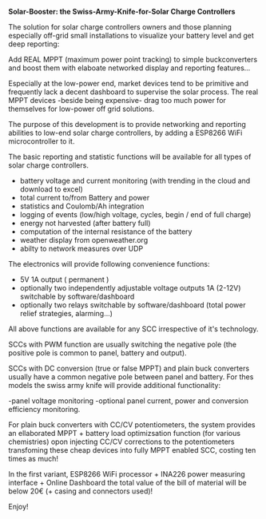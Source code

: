 <b>Solar-Booster: the Swiss-Army-Knife-for-Solar Charge Controllers</b>

The solution for solar charge controllers owners and those planning especially off-grid small installations to visualize your battery level and get deep reporting: 

Add REAL MPPT (maximum power point tracking) to simple buckconverters and boost them  with elaboate networked display and reporting features...

Especially at the low-power end, market devices tend to be primitive and frequently lack a decent dashboard to supervise the solar process.
The real MPPT devices -beside being expensive- drag too much power for themselves for low-power off grid solutions.

The purpose of this development is to provide networking and reporting abilities to low-end solar charge controllers, by adding a ESP8266 WiFi microcontroller to it.
 

The basic reporting and statistic functions will be available for all types of solar charge controllers.
- battery voltage and current monitoring (with trending in the cloud and download to excel)
- total current to/from Battery and power
- statistics and Coulomb/Ah integration
- logging of events (low/high voltage, cycles, begin / end of full charge)
- energy not harvested (after battery full)
- computation of the internal resistance of the battery
- weather display from openweather.org
- abilty to network measures over UDP

The electronics will provide following convenience functions:
- 5V 1A output ( permanent )
- optionally two independently adjustable voltage outputs 1A (2-12V) switchable by software/dashboard
- optionally two relays switchable by software/dashboard (total power relief strategies, alarming...)

All above functions are available for any SCC irrespective of it's technology.

SCCs with PWM function are usually switching the negative pole (the positive pole is common to panel, battery and output).

SCCs with DC conversion (true or false MPPT) and plain buck converters usually have a common negative pole between panel and battery.
For thes models the swiss army knife will provide additional functionality:

-panel voltage monitoring
-optional panel current, power and conversion efficiency  monitoring.

For plain buck converters with CC/CV potentiometers, the system provides an ellaborated MPPT + battery load optimizsation function (for various chemistries) opon injecting CC/CV corrections to the potentiometers transfoming these cheap devices into fully MPPT enabled SCC, costing ten times as much!

In the first variant, ESP8266 WiFi processor + INA226 power measuring interface + Online Dashboard the total value of the bill of material will be below 20€ (+ casing and connectors used)!

Enjoy!
